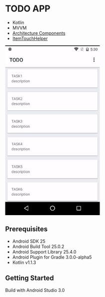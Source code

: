 # TODO APP
* Kotlin
* MVVM
* [Architecture Components](https://developer.android.com/topic/libraries/architecture/viewmodel.html)
* [ItemTouchHelper](https://developer.android.com/reference/android/support/v7/widget/helper/ItemTouchHelper.SimpleCallback.html)   

![Snapshot](docs/snapshot.gif)

## Prerequisites
* Android SDK 25
* Android Build Tool 25.0.2
* Android Support Library 25.4.0
* Android Plugin for Gradle 3.0.0-alpha5
* Kotlin v1.1.3

## Getting Started
Build with Android Studio 3.0
